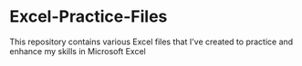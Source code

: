 # Excel-Practice-Files
This repository contains various Excel files that I've created to practice and enhance my skills in Microsoft Excel

